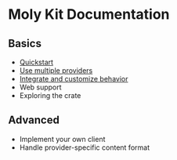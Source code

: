 # Moly Kit Documentation
## Basics
- [Quickstart](quickstart.md)
- [Use multiple providers](multiple-providers.md)
- [Integrate and customize behavior](integrate.md)
- Web support
- Exploring the crate

## Advanced

- Implement your own client
- Handle provider-specific content format
